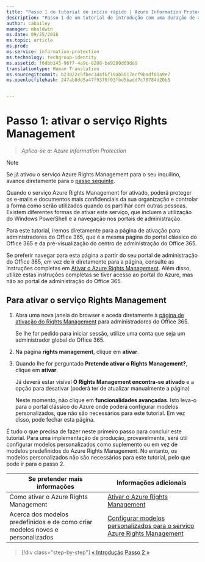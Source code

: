 ```yaml
---
title: "Passo 1 do tutorial de início rápido | Azure Information Protection"
description: "Passo 1 de um tutorial de introdução com uma duração de aproximadamente 30 minutos, para experimentar rapidamente o Microsoft Azure Information Protection na sua organização."
author: cabailey
manager: mbaldwin
ms.date: 09/25/2016
ms.topic: article
ms.prod: 
ms.service: information-protection
ms.technology: techgroup-identity
ms.assetid: f6dbb143-96f7-4a9c-8208-be9280d69de9
translationtype: Human Translation
ms.sourcegitcommit: b23022c5fbec3d4f6f19ab5017ecf9badf01a9e7
ms.openlocfilehash: 247ab8dd5a47f9370f03fbd5badd7c78784d20b5


---
```


# Passo 1: ativar o serviço Rights Management
 
>*Aplica-se a: Azure Information Protection*

> [!NOTE]
>Se já ativou o serviço Azure Rights Management para o seu inquilino, avance diretamente para o [passo seguinte](infoprotect-tutorial-step2.md). 

Quando o serviço Azure Rights Management for ativado, poderá proteger os e-mails e documentos mais confidenciais da sua organização e controlar a forma como serão utilizados quando os partilhar com outras pessoas. Existem diferentes formas de ativar este serviço, que incluem a utilização do Windows PowerShell e a navegação nos portais de administração.

Para este tutorial, iremos diretamente para a página de ativação para administradores do Office 365, que é a mesma página do portal clássico do Office 365 e da pré-visualização do centro de administração do Office 365. 

Se preferir navegar para esta página a partir do seu portal de administração do Office 365, em vez de ir diretamente para a página, consulte as instruções completas em [Ativar o Azure Rights Management](../deploy-use/activate-service.md). Além disso, utilize estas instruções completas se tiver acesso ao portal do Azure, mas não ao portal de administração do Office 365.

## Para ativar o serviço Rights Management

1. Abra uma nova janela do browser e aceda diretamente à [página de ativação do Rights Management](https://account.activedirectory.windowsazure.com/RmsOnline/Manage.aspx) para administradores do Office 365.
    
    Se lhe for pedido para iniciar sessão, utilize uma conta que seja um administrador global do Office 365.

2. Na página **rights management**, clique em **ativar**.

3. Quando lhe for perguntado **Pretende ativar o Rights Management?**, clique em **ativar**.

    Já deverá estar visível **O Rights Management encontra-se ativado** e a opção para desativar (poderá ter de atualizar manualmente a página)

    Neste momento, não clique em **funcionalidades avançadas**. Isto leva-o para o portal clássico do Azure onde poderá configurar modelos personalizados, que não são necessários para este tutorial. Em vez disso, pode fechar esta página.

É tudo o que precisa de fazer neste primeiro passo para concluir este tutorial. Para uma implementação de produção, provavelmente, será útil configurar modelos personalizados como suplemento ou em vez de modelos predefinidos do Azure Rights Management. No entanto, os modelos personalizados não são necessários para este tutorial, pelo que pode ir para o passo 2.

|Se pretender mais informações|Informações adicionais|
|--------------------------------|--------------------------|
|Como ativar o Azure Rights Management|[Ativar o Azure Rights Management](../deploy-use/activate-service.md)|
|Acerca dos modelos predefinidos e de como criar modelos novos e personalizados|[Configurar modelos personalizados para o serviço Azure Rights Management](../deploy-use/configure-custom-templates.md)|

>[!div class="step-by-step"]
[&#171; Introdução](infoprotect-quick-start-tutorial.md)
[Passo 2 &#187;](infoprotect-tutorial-step2.md)



<!--HONumber=Sep16_HO4-->


